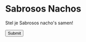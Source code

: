 <head>
  <title>Sabrosos Nachos</title>
  <style>
   div {
  background-image: url('img_girl.jpg');
    }
   
    input {
      border: 0;
      padding: 10px;
      font-size: 18px;
    }
    input[type="submit"] {
      background: blue;
      color: green;
    }
  </style>
</head>
<body>
  <h1>Sabrosos Nachos</h1>
  <p>Stel je Sabrosos nacho's samen!</p>
  <input type="submit" placeholder="Bestellen">
</body>

